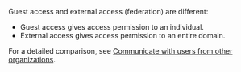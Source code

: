 Guest access and external access (federation) are different:


- Guest access gives access permission to an individual. 
- External access gives access permission to an entire domain.

For a detailed comparison, see [Communicate with users from other organizations](../communicate-with-users-from-other-organizations.md).
